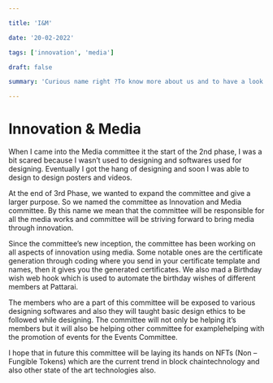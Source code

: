 ```yaml
---

title: 'I&M'

date: '20-02-2022'

tags: ['innovation', 'media']

draft: false

summary: 'Curious name right ?To know more about us and to have a look at what we did Innovative and how we attracted you through the media, click here.'

---
```


# Innovation & Media

When I came into the Media committee it the start of the 2nd phase, I was a bit scared because I wasn’t used to designing and softwares used for designing. Eventually I got the hang of designing and soon I was able to design to design posters and videos.

At the end of 3rd Phase, we wanted to expand the committee and give a larger purpose. So we named the committee as Innovation and Media committee. By this name we mean that the committee will be responsible for all the media works and committee will be striving forward to bring media through innovation.

Since the committee’s new inception, the committee has been working on all aspects of innovation using media. Some notable ones are the certificate generation through coding where you send in your certificate template and names, then it gives you the generated certificates. We also mad a Birthday wish web hook which is used to automate the birthday wishes of different members at Pattarai.

The members who are a part of this committee will be exposed to various designing softwares and also they will taught basic design ethics to be followed while designing. The committee will not only be helping it’s members but it will also be helping other committee for examplehelping with the promotion of events for the Events Committee.

I hope that in future this committee will be laying its hands on NFTs (Non – Fungible Tokens) which are the current trend in block chaintechnology and also other state of the art technologies also.
